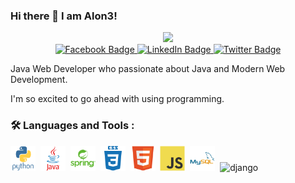 ### Hi there 👋 I am Alon3!
<div id="header" align="center">
  <img src="https://media.giphy.com/media/M9gbBd9nbDrOTu1Mqx/giphy.gif" width="80"/>
</div>
<div id="badges" align="center">
  <a href="https://www.facebook.com/mgminn.thant.5">
    <img src="https://img.shields.io/badge/Facebook-blue?style=for-the-badge&logo=facebook&logoColor=white" alt="Facebook Badge"/>
  </a>
   <a href="[https://www.facebook.com/mgminn.thant.5](https://l.facebook.com/l.php?u=https%3A%2F%2Flinkedin.com%2Fin%2FMinn%2520Thant%3Ffbclid%3DIwAR0Df8FRfF6OEIEjXkITloG5oQ6ZA7Q-s4JDafpky__AgVlRiCyEYkWsCyE&h=AT3jz6GmFtcyh7x_DyLqSUV7kMtcUgs2hBMFBaejZPa9kKQvkng4ZMRtx9yquuNy6wuYf_17gkhkQkE1fIxathxVYeS48pzuOeRRfvFsPUt6j18FND334qQ-CPNKGeGC2UOBP0HxDX5dX8fOSc28)">
    <img src="https://img.shields.io/badge/LinkedIn-blue?style=for-the-badge&logo=linkedin&logoColor=white" alt="LinkedIn Badge"/>
  </a>
  <a href="https://l.facebook.com/l.php?u=https%3A%2F%2Ftwitter.com%2FDonaldThant%3Ffbclid%3DIwAR234dl4rQRSSOl9izqYBjnCRhD1nrWqDaXgImlP5c6cEHabY_99WQZ5Huk&h=AT1XdUb8LrqhFT4-Ixa9JwBLqFJyfItae4kb1H_GpoUJFRiJ7gkhi-EeyYm64hJBVP1C6Lhtr7IkeryNtEa8re2FdHS9tEfWsqCKvanbnq8SYac8BdR0Vuxc6u1f5a7IPZP1K9OqklzAN4fANAJc">
    <img src="https://img.shields.io/badge/Twitter-blue?style=for-the-badge&logo=twitter&logoColor=white" alt="Twitter Badge"/>
  </a>
</div>

Java Web Developer who passionate about Java and Modern Web Development.

I'm so excited to go ahead with using programming.

<!--### :fire: My Stats :
[![GitHub Streak](http://github-readme-streak-stats.herokuapp.com?user=Thant998)](https://git.io/streak-stats)
[![Top Langs](https://github-readme-stats.vercel.app/api/top-langs/?username=Thant998)](https://github.com/anuraghazra/github-readme-stats)-->
### :hammer_and_wrench: Languages and Tools :
<div>
  <img src="https://github.com/devicons/devicon/blob/master/icons/python/python-original-wordmark.svg" title="Python"  alt="Python" width="40" height="40"/>&nbsp;
  <img src="https://github.com/devicons/devicon/blob/master/icons/java/java-original-wordmark.svg" title="Java" alt="Java" width="40" height="40"/>&nbsp;
  <img src="https://github.com/devicons/devicon/blob/master/icons/spring/spring-original-wordmark.svg" title="Spring" alt="Spring" width="40" height="40"/>&nbsp;
  <img src="https://github.com/devicons/devicon/blob/master/icons/css3/css3-plain-wordmark.svg"  title="CSS3" alt="CSS" width="40" height="40"/>&nbsp;
  <img src="https://github.com/devicons/devicon/blob/master/icons/html5/html5-original.svg" title="HTML5" alt="HTML" width="40" height="40"/>&nbsp;
  <img src="https://github.com/devicons/devicon/blob/master/icons/javascript/javascript-original.svg" title="JavaScript" alt="JavaScript" width="40" height="40"/>&nbsp;
  <img src="https://github.com/devicons/devicon/blob/master/icons/mysql/mysql-original-wordmark.svg" title="MySQL"  alt="MySQL" width="40" height="40"/>&nbsp;
   <img src="https://github.com/devicons/devicon/blob/master/icons/mysql/django-original-wordmark.svg" title="Django"  alt="django" width="40" height="40"/>&nbsp;
  

